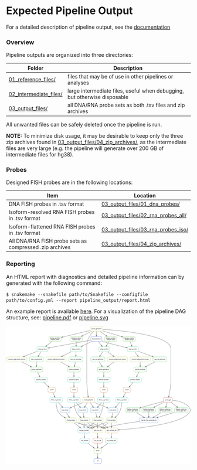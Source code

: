 
# Expected Pipeline Output

For a detailed description of pipeline output, see the [documentation](../../docs/pipeline_output.md)

### Overview

Pipeline outputs are organized into three directories:

| Folder        | Description                                                       |
|---------------|-------------------------------------------------------------------|
| [01_reference_files/](./01_reference_files)   | files that may be of use in other pipelines or analyses |
| [02_intermediate_files/](./02_intermediate_files)  | large intermediate files, useful when debugging, but otherwise disposable |
| [03_output_files/](./03_output_files) | all DNA/RNA probe sets as both .tsv files and zip archives |

All unwanted files can be safely deleted once the pipeline is run. 

**NOTE:** To minimize disk usage, it may be desirable to keep only the three zip archives found in [03_output_files/04_zip_archives/](../example_run/expected_pipeline_output/03_output_files/04_zip_archives), as the intermediate files are very large (e.g. the pipeline will generate over 200 GB of intermediate files for hg38).

### Probes

Designed FISH probes are in the following locations:

| Item        | Location                                                       |
|---------------|-------------------------------------------------------------------|
| DNA FISH probes in .tsv format | [03_output_files/01_dna_probes/](./03_output_files/01_dna_probes) | 
| Isoform-resolved RNA FISH probes in .tsv format | [03_output_files/02_rna_probes_all/](./03_output_files/02_rna_probes_all) |
| Isoform-flattened RNA FISH probes in .tsv format | [03_output_files/03_rna_probes_iso/](./03_output_files/03_rna_probes_iso) |
| All DNA/RNA FISH probe sets as compressed .zip archives | [03_output_files/04_zip_archives/](./03_output_files/04_zip_archives) |

### Reporting

An HTML report with diagnostics and detailed pipeline information can by generated with the following command:

```
$ snakemake --snakefile path/to/Snakefile --configfile path/to/config.yml --report pipeline_output/report.html
```

An example report is available [here](https://paintshop-bucket.s3.amazonaws.com/static/report.html). For a visualization of the pipeline DAG structure, see: [pipeline.pdf](./pipeline.pdf) or [pipeline.svg](./pipeline.svg)

<div align="center">
    <a href="#Reporting"><img src="./pipeline.svg"></a>
</div>
